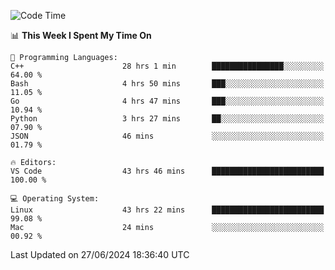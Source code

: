 
<!--START_SECTION:waka-->
![Code Time](http://img.shields.io/badge/Code%20Time-2%2C163%20hrs%2037%20mins-blue)

📊 **This Week I Spent My Time On** 

```text
💬 Programming Languages: 
C++                      28 hrs 1 min        ████████████████░░░░░░░░░   64.00 % 
Bash                     4 hrs 50 mins       ███░░░░░░░░░░░░░░░░░░░░░░   11.05 % 
Go                       4 hrs 47 mins       ███░░░░░░░░░░░░░░░░░░░░░░   10.94 % 
Python                   3 hrs 27 mins       ██░░░░░░░░░░░░░░░░░░░░░░░   07.90 % 
JSON                     46 mins             ░░░░░░░░░░░░░░░░░░░░░░░░░   01.79 % 

🔥 Editors: 
VS Code                  43 hrs 46 mins      █████████████████████████   100.00 % 

💻 Operating System: 
Linux                    43 hrs 22 mins      █████████████████████████   99.08 % 
Mac                      24 mins             ░░░░░░░░░░░░░░░░░░░░░░░░░   00.92 % 
```


 Last Updated on 27/06/2024 18:36:40 UTC
<!--END_SECTION:waka-->

